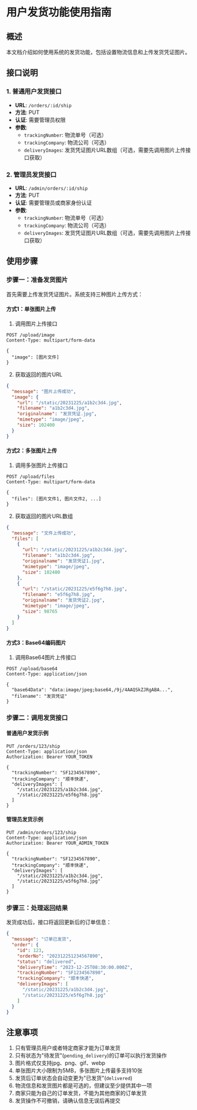 # 用户发货功能使用指南

## 概述
本文档介绍如何使用系统的发货功能，包括设置物流信息和上传发货凭证图片。

## 接口说明

### 1. 普通用户发货接口
- **URL**: `/orders/:id/ship`
- **方法**: PUT
- **认证**: 需要管理员权限
- **参数**:
  - `trackingNumber`: 物流单号（可选）
  - `trackingCompany`: 物流公司（可选）
  - `deliveryImages`: 发货凭证图片URL数组（可选，需要先调用图片上传接口获取）

### 2. 管理员发货接口
- **URL**: `/admin/orders/:id/ship`
- **方法**: PUT
- **认证**: 需要管理员或商家身份认证
- **参数**:
  - `trackingNumber`: 物流单号（可选）
  - `trackingCompany`: 物流公司（可选）
  - `deliveryImages`: 发货凭证图片URL数组（可选，需要先调用图片上传接口获取）

## 使用步骤

### 步骤一：准备发货图片
首先需要上传发货凭证图片。系统支持三种图片上传方式：

#### 方式1：单张图片上传
1. 调用图片上传接口
```
POST /upload/image
Content-Type: multipart/form-data

{
  "image": [图片文件]
}
```

2. 获取返回的图片URL
```json
{
  "message": "图片上传成功",
  "image": {
    "url": "/static/20231225/a1b2c3d4.jpg",
    "filename": "a1b2c3d4.jpg",
    "originalname": "发货凭证.jpg",
    "mimetype": "image/jpeg",
    "size": 102400
  }
}
```

#### 方式2：多张图片上传
1. 调用多张图片上传接口
```
POST /upload/files
Content-Type: multipart/form-data

{
  "files": [图片文件1, 图片文件2, ...]
}
```

2. 获取返回的图片URL数组
```json
{
  "message": "文件上传成功",
  "files": [
    {
      "url": "/static/20231225/a1b2c3d4.jpg",
      "filename": "a1b2c3d4.jpg",
      "originalname": "发货凭证1.jpg",
      "mimetype": "image/jpeg",
      "size": 102400
    },
    {
      "url": "/static/20231225/e5f6g7h8.jpg",
      "filename": "e5f6g7h8.jpg",
      "originalname": "发货凭证2.jpg",
      "mimetype": "image/jpeg",
      "size": 98765
    }
  ]
}
```

#### 方式3：Base64编码图片
1. 调用Base64图片上传接口
```
POST /upload/base64
Content-Type: application/json

{
  "base64Data": "data:image/jpeg;base64,/9j/4AAQSkZJRgABA...",
  "filename": "发货凭证"
}
```

### 步骤二：调用发货接口

#### 普通用户发货示例
```
PUT /orders/123/ship
Content-Type: application/json
Authorization: Bearer YOUR_TOKEN

{
  "trackingNumber": "SF1234567890",
  "trackingCompany": "顺丰快递",
  "deliveryImages": [
    "/static/20231225/a1b2c3d4.jpg",
    "/static/20231225/e5f6g7h8.jpg"
  ]
}
```

#### 管理员发货示例
```
PUT /admin/orders/123/ship
Content-Type: application/json
Authorization: Bearer YOUR_ADMIN_TOKEN

{
  "trackingNumber": "SF1234567890",
  "trackingCompany": "顺丰快递",
  "deliveryImages": [
    "/static/20231225/a1b2c3d4.jpg",
    "/static/20231225/e5f6g7h8.jpg"
  ]
}
```

### 步骤三：处理返回结果
发货成功后，接口将返回更新后的订单信息：

```json
{
  "message": "订单已发货",
  "order": {
    "id": 123,
    "orderNo": "202312251234567890",
    "status": "delivered",
    "deliveryTime": "2023-12-25T08:30:00.000Z",
    "trackingNumber": "SF1234567890",
    "trackingCompany": "顺丰快递",
    "deliveryImages": [
      "/static/20231225/a1b2c3d4.jpg",
      "/static/20231225/e5f6g7h8.jpg"
    ]
  }
}
```

## 注意事项

1. 只有管理员用户或者特定商家才能为订单发货
2. 只有状态为"待发货"(`pending_delivery`)的订单可以执行发货操作
3. 图片格式仅支持jpg、png、gif、webp
4. 单张图片大小限制为5MB，多张图片上传最多支持10张
5. 发货后订单状态会自动变更为"已发货"(`delivered`)
6. 物流信息和发货图片都是可选的，但建议至少提供其中一项
7. 商家只能为自己的订单发货，不能为其他商家的订单发货
8. 发货操作不可撤销，请确认信息无误后再提交
